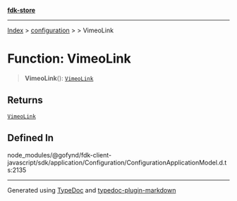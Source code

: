 [**fdk-store**](../../../README.md)
***

[Index](../../../API.md) > [configuration](../../README.md) > [<internal>](../README.md) > VimeoLink

# Function: VimeoLink

> **VimeoLink**(): [`VimeoLink`](../type-aliases/type-alias.VimeoLink.md)

## Returns

[`VimeoLink`](../type-aliases/type-alias.VimeoLink.md)

## Defined In

node\_modules/@gofynd/fdk-client-javascript/sdk/application/Configuration/ConfigurationApplicationModel.d.ts:2135

***
Generated using [TypeDoc](https://typedoc.org/) and [typedoc-plugin-markdown](https://www.npmjs.com/package/typedoc-plugin-markdown)
